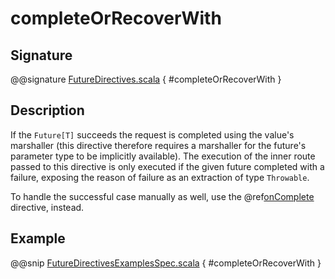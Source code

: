 # completeOrRecoverWith

## Signature

@@signature [FutureDirectives.scala]($akka-http$/akka-http/src/main/scala/akka/http/scaladsl/server/directives/FutureDirectives.scala) { #completeOrRecoverWith }

## Description

If the `Future[T]` succeeds the request is completed using the value's marshaller (this directive therefore
requires a marshaller for the future's parameter type to be implicitly available). The execution of the inner
route passed to this directive is only executed if the given future completed with a failure,
exposing the reason of failure as an extraction of type `Throwable`.

To handle the successful case manually as well, use the @ref[onComplete](onComplete.md) directive, instead.

## Example

@@snip [FutureDirectivesExamplesSpec.scala]($test$/scala/docs/http/scaladsl/server/directives/FutureDirectivesExamplesSpec.scala) { #completeOrRecoverWith }